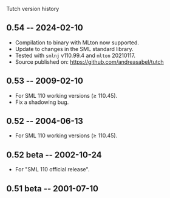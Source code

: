 Tutch version history

## 0.54 -- 2024-02-10

- Compilation to binary with MLton now supported.
- Update to changes in the SML standard library.
- Tested with `smlnj` v110.99.4 and `mlton` 20210117.
- Source published on: https://github.com/andreasabel/tutch

## 0.53 -- 2009-02-10

- For SML 110 working versions (≥ 110.45).
- Fix a shadowing bug.

## 0.52 -- 2004-06-13

- For SML 110 working versions (≥ 110.45).

## 0.52 beta -- 2002-10-24

- For "SML 110 official release".

## 0.51 beta -- 2001-07-10
